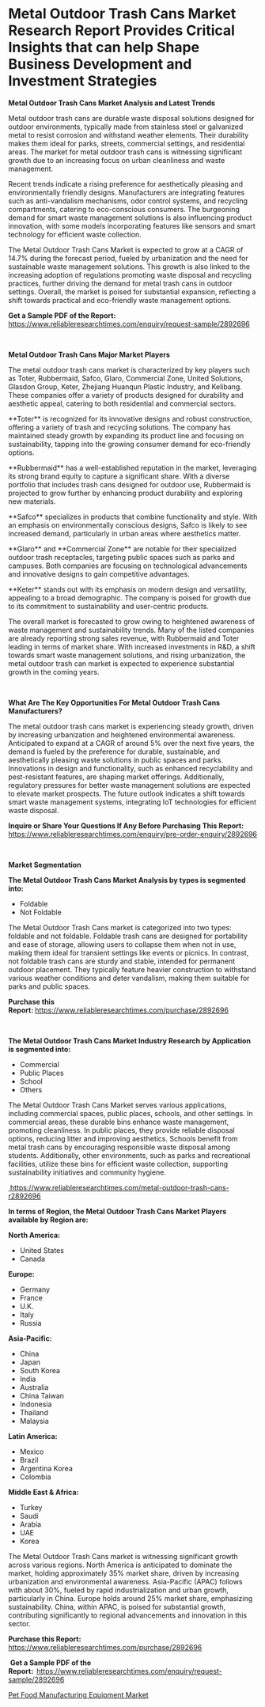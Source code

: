 <p><h1>Metal Outdoor Trash Cans Market Research Report Provides Critical Insights that can help Shape Business Development and Investment Strategies</h1></p><p><strong>Metal Outdoor Trash Cans Market Analysis and Latest Trends</strong></p>
<p><p>Metal outdoor trash cans are durable waste disposal solutions designed for outdoor environments, typically made from stainless steel or galvanized metal to resist corrosion and withstand weather elements. Their durability makes them ideal for parks, streets, commercial settings, and residential areas. The market for metal outdoor trash cans is witnessing significant growth due to an increasing focus on urban cleanliness and waste management.</p><p>Recent trends indicate a rising preference for aesthetically pleasing and environmentally friendly designs. Manufacturers are integrating features such as anti-vandalism mechanisms, odor control systems, and recycling compartments, catering to eco-conscious consumers. The burgeoning demand for smart waste management solutions is also influencing product innovation, with some models incorporating features like sensors and smart technology for efficient waste collection.</p><p>The Metal Outdoor Trash Cans Market is expected to grow at a CAGR of 14.7% during the forecast period, fueled by urbanization and the need for sustainable waste management solutions. This growth is also linked to the increasing adoption of regulations promoting waste disposal and recycling practices, further driving the demand for metal trash cans in outdoor settings. Overall, the market is poised for substantial expansion, reflecting a shift towards practical and eco-friendly waste management options.</p></p>
<p><strong>Get a Sample PDF of the Report:&nbsp;</strong> <a href="https://www.reliableresearchtimes.com/enquiry/request-sample/2892696?utm_campaign=3363&utm_medium=2&utm_source=Github&utm_content=ia&utm_term=15032025&utm_id=metal-outdoor-trash-cans">https://www.reliableresearchtimes.com/enquiry/request-sample/2892696</a></p>
<p>&nbsp;</p>
<p><strong>Metal Outdoor Trash Cans Major Market Players</strong></p>
<p><p>The metal outdoor trash cans market is characterized by key players such as Toter, Rubbermaid, Safco, Glaro, Commercial Zone, United Solutions, Glasdon Group, Keter, Zhejiang Huanqun Plastic Industry, and Kelibang. These companies offer a variety of products designed for durability and aesthetic appeal, catering to both residential and commercial sectors.</p><p>**Toter** is recognized for its innovative designs and robust construction, offering a variety of trash and recycling solutions. The company has maintained steady growth by expanding its product line and focusing on sustainability, tapping into the growing consumer demand for eco-friendly options.</p><p>**Rubbermaid** has a well-established reputation in the market, leveraging its strong brand equity to capture a significant share. With a diverse portfolio that includes trash cans designed for outdoor use, Rubbermaid is projected to grow further by enhancing product durability and exploring new materials.</p><p>**Safco** specializes in products that combine functionality and style. With an emphasis on environmentally conscious designs, Safco is likely to see increased demand, particularly in urban areas where aesthetics matter.</p><p>**Glaro** and **Commercial Zone** are notable for their specialized outdoor trash receptacles, targeting public spaces such as parks and campuses. Both companies are focusing on technological advancements and innovative designs to gain competitive advantages.</p><p>**Keter** stands out with its emphasis on modern design and versatility, appealing to a broad demographic. The company is poised for growth due to its commitment to sustainability and user-centric products.</p><p>The overall market is forecasted to grow owing to heightened awareness of waste management and sustainability trends. Many of the listed companies are already reporting strong sales revenue, with Rubbermaid and Toter leading in terms of market share. With increased investments in R&D, a shift towards smart waste management solutions, and rising urbanization, the metal outdoor trash can market is expected to experience substantial growth in the coming years.</p></p>
<p>&nbsp;</p>
<p><strong>What Are The Key Opportunities For Metal Outdoor Trash Cans Manufacturers?</strong></p>
<p><p>The metal outdoor trash cans market is experiencing steady growth, driven by increasing urbanization and heightened environmental awareness. Anticipated to expand at a CAGR of around 5% over the next five years, the demand is fueled by the preference for durable, sustainable, and aesthetically pleasing waste solutions in public spaces and parks. Innovations in design and functionality, such as enhanced recyclability and pest-resistant features, are shaping market offerings. Additionally, regulatory pressures for better waste management solutions are expected to elevate market prospects. The future outlook indicates a shift towards smart waste management systems, integrating IoT technologies for efficient waste disposal.</p></p>
<p><strong>Inquire or Share Your Questions If Any Before Purchasing This Report:</strong> <a href="https://www.reliableresearchtimes.com/enquiry/pre-order-enquiry/2892696?utm_campaign=3363&utm_medium=2&utm_source=Github&utm_content=ia&utm_term=15032025&utm_id=metal-outdoor-trash-cans">https://www.reliableresearchtimes.com/enquiry/pre-order-enquiry/2892696</a></p>
<p>&nbsp;</p>
<p><strong>Market Segmentation</strong></p>
<p><strong>The Metal Outdoor Trash Cans Market Analysis by types is segmented into:</strong></p>
<p><ul><li>Foldable</li><li>Not Foldable</li></ul></p>
<p><p>The Metal Outdoor Trash Cans market is categorized into two types: foldable and not foldable. Foldable trash cans are designed for portability and ease of storage, allowing users to collapse them when not in use, making them ideal for transient settings like events or picnics. In contrast, not foldable trash cans are sturdy and stable, intended for permanent outdoor placement. They typically feature heavier construction to withstand various weather conditions and deter vandalism, making them suitable for parks and public spaces.</p></p>
<p><strong>Purchase this Report:&nbsp;</strong><a href="https://www.reliableresearchtimes.com/purchase/2892696?utm_campaign=3363&utm_medium=2&utm_source=Github&utm_content=ia&utm_term=15032025&utm_id=metal-outdoor-trash-cans">https://www.reliableresearchtimes.com/purchase/2892696</a></p>
<p>&nbsp;</p>
<p><strong>The Metal Outdoor Trash Cans Market Industry Research by Application is segmented into:</strong></p>
<p><ul><li>Commercial</li><li>Public Places</li><li>School</li><li>Others</li></ul></p>
<p><p>The Metal Outdoor Trash Cans Market serves various applications, including commercial spaces, public places, schools, and other settings. In commercial areas, these durable bins enhance waste management, promoting cleanliness. In public places, they provide reliable disposal options, reducing litter and improving aesthetics. Schools benefit from metal trash cans by encouraging responsible waste disposal among students. Additionally, other environments, such as parks and recreational facilities, utilize these bins for efficient waste collection, supporting sustainability initiatives and community hygiene.</p></p>
<p><a href="https://www.reliableresearchtimes.com/metal-outdoor-trash-cans-r2892696?utm_campaign=3363&utm_medium=2&utm_source=Github&utm_content=ia&utm_term=15032025&utm_id=metal-outdoor-trash-cans">&nbsp;https://www.reliableresearchtimes.com/metal-outdoor-trash-cans-r2892696</a></p>
<p><strong>In terms of Region, the Metal Outdoor Trash Cans Market Players available by Region are:</strong></p>
<p>
    <p> <strong> North America: </strong>
        <ul>
            <li>United States</li>
            <li>Canada</li>
        </ul>
        </p> 
    <p> <strong> Europe: </strong>
        <ul>
            <li>Germany</li>
            <li>France</li>
            <li>U.K.</li>
            <li>Italy</li>
            <li>Russia</li>
        </ul>
        </p> 
    <p> <strong> Asia-Pacific: </strong>
        <ul>
            <li>China</li>
            <li>Japan</li>
            <li>South Korea</li>
            <li>India</li>
            <li>Australia</li>
            <li>China Taiwan</li>
            <li>Indonesia</li>
            <li>Thailand</li>
            <li>Malaysia</li>
        </ul>
        </p> 
    <p> <strong> Latin America: </strong>
        <ul>
            <li>Mexico</li>
            <li>Brazil</li>
            <li>Argentina Korea</li>
            <li>Colombia</li>
        </ul>
        </p> 
    <p> <strong> Middle East & Africa: </strong>
        <ul>
            <li>Turkey</li>
            <li>Saudi</li>
            <li>Arabia</li>
            <li>UAE</li>
            <li>Korea</li>
        </ul>
    </p>
    </p>
<p><p>The Metal Outdoor Trash Cans market is witnessing significant growth across various regions. North America is anticipated to dominate the market, holding approximately 35% market share, driven by increasing urbanization and environmental awareness. Asia-Pacific (APAC) follows with about 30%, fueled by rapid industrialization and urban growth, particularly in China. Europe holds around 25% market share, emphasizing sustainability. China, within APAC, is poised for substantial growth, contributing significantly to regional advancements and innovation in this sector.</p></p>
<p><strong>Purchase this Report: </strong><a href="https://www.reliableresearchtimes.com/purchase/2892696?utm_campaign=3363&utm_medium=2&utm_source=Github&utm_content=ia&utm_term=15032025&utm_id=metal-outdoor-trash-cans">https://www.reliableresearchtimes.com/purchase/2892696</a></p>
<p>&nbsp;<strong>Get a Sample PDF of the Report:&nbsp;&nbsp;</strong><a href="https://www.reliableresearchtimes.com/enquiry/request-sample/2892696?utm_campaign=3363&utm_medium=2&utm_source=Github&utm_content=ia&utm_term=15032025&utm_id=metal-outdoor-trash-cans">https://www.reliableresearchtimes.com/enquiry/request-sample/2892696</a></p>
<p><strong></strong></p>
<p><p><a href="https://github.com/usraceby/Market-Research-Report-List-1/blob/main/pet-food-manufacturing-equipment-market.md?utm_campaign=3363&utm_medium=2&utm_source=Github&utm_content=ia&utm_term=15032025&utm_id=metal-outdoor-trash-cans">Pet Food Manufacturing Equipment Market</a></p></p>